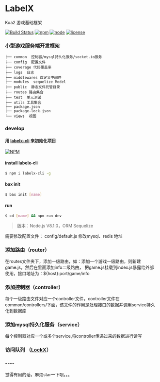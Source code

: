 # LabelX
Koa2 游戏基础框架

[![Build Status](https://travis-ci.org/rickyes/LabelX.svg?branch=master)](https://travis-ci.org/rickyes/LabelX)
[![npm](https://img.shields.io/npm/v/npm.svg)](https://github.com/rickyes/LabelX)
[![node](https://img.shields.io/badge/node-%3E%3D8-green.svg)](https://github.com/rickyes/LabelX)
[![license](https://img.shields.io/github/license/mashape/apistatus.svg)](https://github.com/rickyes/LabelX)

### 小型游戏服务端开发框架

```├── app.js 
├── common  控制器/mysql持久化服务/socket.io服务
├── config  配置文件
├── coverage 代码覆盖率
├── logs  日志
├── middlewares 自定义中间件
├── modules  sequelize Model
├── public  静态文件托管目录
├── routes 路由集合
├── test  单元测试
├── utils 工具集合
├── package.json
├── package-lock.json
└── views  视图
```

### develop

#### 用 [labelx-cli](https://github.com/zhoumingque/labelx-cli) 来初始化项目

[![NPM](https://nodei.co/npm/labelx-cli.png?compact=true)](https://nodei.co/npm/labelx-cli/)

#### install labelx-cli

```bash
$ npm i labelx-cli -g
```

#### bax init

```bash
$ bax init [name]
```

#### run

```bash
$ cd [name] && npm run dev
```
> 版本：Node.js V8.1.0，ORM Sequelize

需要修改配置文件： config/default.js
修改mysql、redis 地址
### 添加路由（router）

在routes文件夹下，添加一级路由，如：添加一个游戏一级路由，则新建game.js，然后在里面添加info二级路由，
把game.js挂载到index.js暴露给外部使用，接口地址为：${host}:port/game/info

### 添加控制器（controller）

每个一级路由文件对应一个controller文件，controller文件在common/controllers/下面，该文件的作用是处理接口的数据并调用service持久化到数据库

### 添加mysql持久化服务（service）

每个控制器对应一个或多个service,将controller传递过来的数据进行读写

### 访问队列 （[LockX](https://github.com/zhoumingque/LockX)）









### ----

觉得有用的话，麻烦star一下呗。。。

